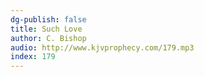 ```yaml
---
dg-publish: false
title: Such Love
author: C. Bishop
audio: http://www.kjvprophecy.com/179.mp3
index: 179
---
```


